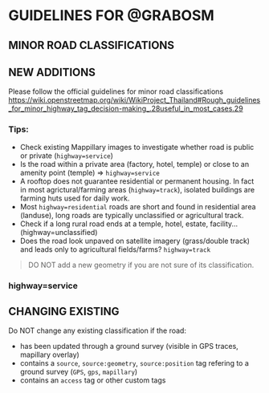 # GUIDELINES FOR @GRABOSM

## MINOR ROAD CLASSIFICATIONS

## NEW ADDITIONS

Please follow the official guidelines for minor road classifications https://wiki.openstreetmap.org/wiki/WikiProject_Thailand#Rough_guidelines_for_minor_highway_tag_decision-making_.28useful_in_most_cases.29

### Tips:

- Check existing Mappillary images to investigate whether road is public or private (`highway=service`)
- Is the road within a private area (factory, hotel, temple) or close to an amenity point (temple) => `highway=service`
- A rooftop does not guarantee residential or permanent housing. In fact in most agrictural/farming areas (`highway=track`), isolated buildings are farming huts used for daily work.
- Most `highway=residential` roads are short and found in residential area (landuse), long roads are typically unclassified or agricultural track.
- Check if a long rural road ends at a temple, hotel, estate, facility... (highway=unclassified)
- Does the road look unpaved on satellite imagery (grass/double track) and leads only to agricultural fields/farms? `highway=track`

> DO NOT add a new geometry if you are not sure of its classification.

### highway=service

## CHANGING EXISTING

Do NOT change any existing classification if the road:

- has been updated through a ground survey (visible in GPS traces, mapillary overlay)
- contains a `source`, `source:geometry`, `source:position` tag refering to a ground survey (`GPS`, `gps`, `mapillary`)
- contains an `access` tag or other custom tags
